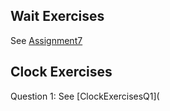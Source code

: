 ## Wait Exercises
See [Assignment7](https://github.com/EGuidry/Psych403/blob/main/Assignment7/Assignment7.py)

## Clock Exercises
Question 1: See [ClockExercisesQ1](
